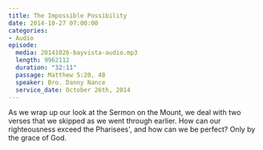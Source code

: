 ```yaml
---
title: The Impossible Possibility
date: 2014-10-27 07:00:00
categories:
- Audio
episode:
  media: 20141026-bayvista-audio.mp3
  length: 9962112
  duration: "32:11"
  passage: Matthew 5:20, 48
  speaker: Bro. Danny Nance
  service_date: October 26th, 2014
---
```

As we wrap up our look at the Sermon on the Mount, we deal with two verses that we skipped as we went through earlier. How can our righteousness exceed the Pharisees', and how can we be perfect? Only by the grace of God.
